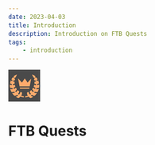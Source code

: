 ```yaml
---
date: 2023-04-03
title: Introduction
description: Introduction on FTB Quests
tags:
    - introduction
---
```


![Logo](./images/introduction/logo.png "Logo")

# FTB Quests
